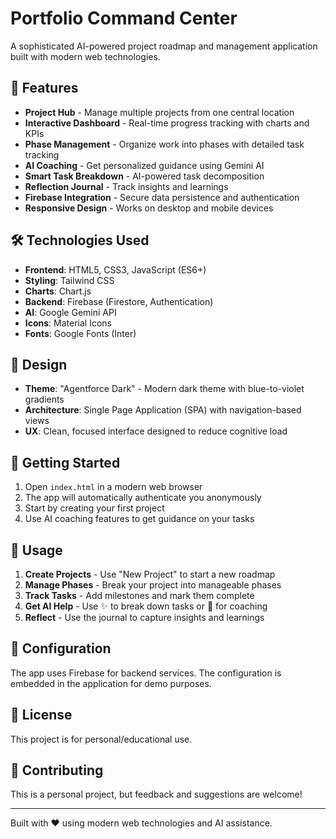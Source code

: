 # Portfolio Command Center

A sophisticated AI-powered project roadmap and management application built with modern web technologies.

## 🚀 Features

- **Project Hub** - Manage multiple projects from one central location
- **Interactive Dashboard** - Real-time progress tracking with charts and KPIs
- **Phase Management** - Organize work into phases with detailed task tracking
- **AI Coaching** - Get personalized guidance using Gemini AI
- **Smart Task Breakdown** - AI-powered task decomposition
- **Reflection Journal** - Track insights and learnings
- **Firebase Integration** - Secure data persistence and authentication
- **Responsive Design** - Works on desktop and mobile devices

## 🛠️ Technologies Used

- **Frontend**: HTML5, CSS3, JavaScript (ES6+)
- **Styling**: Tailwind CSS
- **Charts**: Chart.js
- **Backend**: Firebase (Firestore, Authentication)
- **AI**: Google Gemini API
- **Icons**: Material Icons
- **Fonts**: Google Fonts (Inter)

## 🎨 Design

- **Theme**: "Agentforce Dark" - Modern dark theme with blue-to-violet gradients
- **Architecture**: Single Page Application (SPA) with navigation-based views
- **UX**: Clean, focused interface designed to reduce cognitive load

## 🚀 Getting Started

1. Open `index.html` in a modern web browser
2. The app will automatically authenticate you anonymously
3. Start by creating your first project
4. Use AI coaching features to get guidance on your tasks

## 📱 Usage

1. **Create Projects** - Use "New Project" to start a new roadmap
2. **Manage Phases** - Break your project into manageable phases
3. **Track Tasks** - Add milestones and mark them complete
4. **Get AI Help** - Use ✨ to break down tasks or 🧠 for coaching
5. **Reflect** - Use the journal to capture insights and learnings

## 🔧 Configuration

The app uses Firebase for backend services. The configuration is embedded in the application for demo purposes.

## 📄 License

This project is for personal/educational use.

## 🤝 Contributing

This is a personal project, but feedback and suggestions are welcome!

---

Built with ❤️ using modern web technologies and AI assistance.
